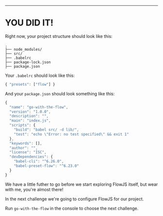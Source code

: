 ---

# YOU DID IT!

Right now, your project structure should look like this:
```
.
├── node_modules/
├── src/
├── .babelrc
├── package-lock.json
├── package.json      
```

Your `.babelrc` should look like this:
```js
{ "presets": ["flow"] }
```

And your `package.json` should look something like this:
```js
{
  "name": "go-with-the-flow",
  "version": "1.0.0",
  "description": "",
  "main": "index.js",
  "scripts": {
    "build": "babel src/ -d lib/",
    "test": "echo \"Error: no test specified\" && exit 1"
  },
  "keywords": [],
  "author": "",
  "license": "ISC",
  "devDependencies": {
    "babel-cli": "^6.26.0",
    "babel-preset-flow": "^6.23.0"
  }
}
```

We have a little futher to go before we start exploring FlowJS itself, but wear with me, you're almost there!

In the next challenge we're going to configure FlowJS for our project.

Run `go-with-the-flow` in the console to choose the next challenge.
